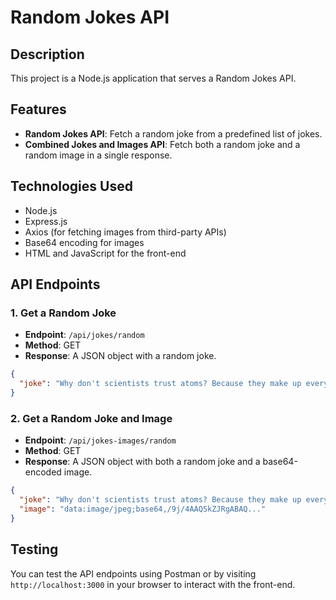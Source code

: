 # Random Jokes API

## Description

This project is a Node.js application that serves a Random Jokes API.

## Features

- **Random Jokes API**: Fetch a random joke from a predefined list of jokes.
- **Combined Jokes and Images API**: Fetch both a random joke and a random image in a single response.

## Technologies Used

- Node.js
- Express.js
- Axios (for fetching images from third-party APIs)
- Base64 encoding for images
- HTML and JavaScript for the front-end

## API Endpoints

### 1. **Get a Random Joke**

- **Endpoint**: `/api/jokes/random`
- **Method**: GET
- **Response**: A JSON object with a random joke.

```json
{
  "joke": "Why don't scientists trust atoms? Because they make up everything!"
}
```

### 2. **Get a Random Joke and Image**

- **Endpoint**: `/api/jokes-images/random`
- **Method**: GET
- **Response**: A JSON object with both a random joke and a base64-encoded image.

```json
{
  "joke": "Why don't scientists trust atoms? Because they make up everything!",
  "image": "data:image/jpeg;base64,/9j/4AAQSkZJRgABAQ..."
}
```

## Testing

You can test the API endpoints using Postman or by visiting `http://localhost:3000` in your browser to interact with the front-end.
